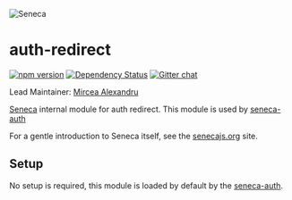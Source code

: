 ![Seneca](http://senecajs.org/files/assets/seneca-logo.png)

auth-redirect
========================

[![npm version][npm-badge]][npm-url]
[![Dependency Status][david-badge]][david-url]
[![Gitter chat][gitter-badge]][gitter-url]

Lead Maintainer: [Mircea Alexandru](https://github.com/mirceaalexandru)

[Seneca](http://senecajs.org) internal module for auth redirect. This module is used by [seneca-auth](https://www.npmjs.com/package/seneca-auth)

For a gentle introduction to Seneca itself, see the [senecajs.org](http://senecajs.org) site.

## Setup

No setup is required, this module is loaded by default by the [seneca-auth](https://www.npmjs.com/package/seneca-auth).

[npm-badge]: https://badge.fury.io/js/auth-redirect.svg
[npm-url]: https://badge.fury.io/js/auth-redirect
[david-badge]: https://david-dm.org/senecajs/auth-redirect.svg
[david-url]: https://david-dm.org/senecajs/auth-redirect
[gitter-badge]: https://badges.gitter.im/senecajs/seneca.png
[gitter-url]: https://gitter.im/senecajs/seneca
